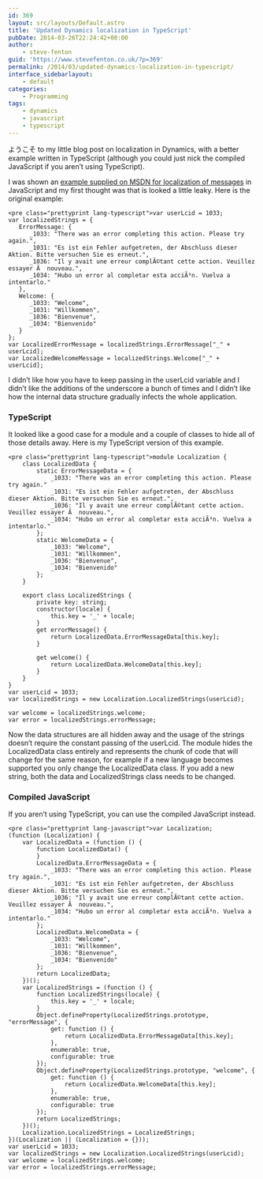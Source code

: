 ```yaml
---
id: 369
layout: src/layouts/Default.astro
title: 'Updated Dynamics localization in TypeScript'
pubDate: 2014-03-26T22:24:42+00:00
author:
    - steve-fenton
guid: 'https://www.stevefenton.co.uk/?p=369'
permalink: /2014/03/updated-dynamics-localization-in-typescript/
interface_sidebarlayout:
    - default
categories:
    - Programming
tags:
    - dynamics
    - javascript
    - typescript
---
```


ようこそ to my little blog post on localization in Dynamics, with a better example written in TypeScript (although you could just nick the compiled JavaScript if you aren’t using TypeScript).

I was shown an [example supplied on MSDN for localization of messages](http://msdn.microsoft.com/en-us/library/hh670609.aspx) in JavaScript and my first thought was that is looked a little leaky. Here is the original example:

```
<pre class="prettyprint lang-typescript">var userLcid = 1033;
var localizedStrings = {
   ErrorMessage: {
      _1033: "There was an error completing this action. Please try again.",
      _1031: "Es ist ein Fehler aufgetreten, der Abschluss dieser Aktion. Bitte versuchen Sie es erneut.",
      _1036: "Il y avait une erreur complÃ©tant cette action. Veuillez essayer Ã  nouveau.",
      _1034: "Hubo un error al completar esta acciÃ³n. Vuelva a intentarlo."
   },
   Welcome: {
      _1033: "Welcome",
      _1031: "Willkommen",
      _1036: "Bienvenue",
      _1034: "Bienvenido"
   }
};
var LocalizedErrorMessage = localizedStrings.ErrorMessage["_" + userLcid];
var LocalizedWelcomeMessage = localizedStrings.Welcome["_" + userLcid];
```

I didn’t like how you have to keep passing in the userLcid variable and I didn’t like the additions of the underscore a bunch of times and I didn’t like how the internal data structure gradually infects the whole application.

### TypeScript

It looked like a good case for a module and a couple of classes to hide all of those details away. Here is my TypeScript version of this example.

```
<pre class="prettyprint lang-typescript">module Localization {
    class LocalizedData {
        static ErrorMessageData = {
            _1033: "There was an error completing this action. Please try again."
            _1031: "Es ist ein Fehler aufgetreten, der Abschluss dieser Aktion. Bitte versuchen Sie es erneut.",
            _1036: "Il y avait une erreur complÃ©tant cette action. Veuillez essayer Ã  nouveau.",
            _1034: "Hubo un error al completar esta acciÃ³n. Vuelva a intentarlo."
        };
        static WelcomeData = {
            _1033: "Welcome",
            _1031: "Willkommen",
            _1036: "Bienvenue",
            _1034: "Bienvenido"
        };
    }
         
    export class LocalizedStrings {
        private key: string;
        constructor(locale) {
            this.key = '_' + locale;
        }
        get errorMessage() {
            return LocalizedData.ErrorMessageData[this.key];
        }
               
        get welcome() {
            return LocalizedData.WelcomeData[this.key];
        }
    }
}
var userLcid = 1033;
var localizedStrings = new Localization.LocalizedStrings(userLcid);
 
var welcome = localizedStrings.welcome;
var error = localizedStrings.errorMessage;
```

Now the data structures are all hidden away and the usage of the strings doesn’t require the constant passing of the userLcid. The module hides the LocalizedData class entirely and represents the chunk of code that will change for the same reason, for example if a new language becomes supported you only change the LocalizedData class. If you add a new string, both the data and LocalizedStrings class needs to be changed.

### Compiled JavaScript

If you aren’t using TypeScript, you can use the compiled JavaScript instead.

```
<pre class="prettyprint lang-javascript">var Localization;
(function (Localization) {
    var LocalizedData = (function () {
        function LocalizedData() {
        }
        LocalizedData.ErrorMessageData = {
            _1033: "There was an error completing this action. Please try again.",
            _1031: "Es ist ein Fehler aufgetreten, der Abschluss dieser Aktion. Bitte versuchen Sie es erneut.",
            _1036: "Il y avait une erreur complÃ©tant cette action. Veuillez essayer Ã  nouveau.",
            _1034: "Hubo un error al completar esta acciÃ³n. Vuelva a intentarlo."
        };
        LocalizedData.WelcomeData = {
            _1033: "Welcome",
            _1031: "Willkommen",
            _1036: "Bienvenue",
            _1034: "Bienvenido"
        };
        return LocalizedData;
    })();
    var LocalizedStrings = (function () {
        function LocalizedStrings(locale) {
            this.key = '_' + locale;
        }
        Object.defineProperty(LocalizedStrings.prototype, "errorMessage", {
            get: function () {
                return LocalizedData.ErrorMessageData[this.key];
            },
            enumerable: true,
            configurable: true
        });
        Object.defineProperty(LocalizedStrings.prototype, "welcome", {
            get: function () {
                return LocalizedData.WelcomeData[this.key];
            },
            enumerable: true,
            configurable: true
        });
        return LocalizedStrings;
    })();
    Localization.LocalizedStrings = LocalizedStrings;
})(Localization || (Localization = {}));
var userLcid = 1033;
var localizedStrings = new Localization.LocalizedStrings(userLcid);
var welcome = localizedStrings.welcome;
var error = localizedStrings.errorMessage;
```